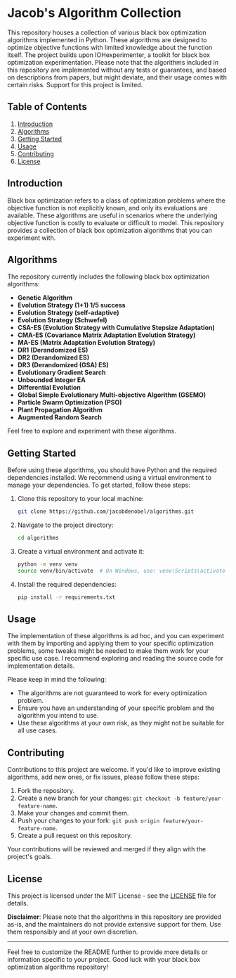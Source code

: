 # Jacob's Algorithm Collection

This repository houses a collection of various black box optimization algorithms implemented in Python. These algorithms are designed to optimize objective functions with limited knowledge about the function itself. The project builds upon IOHexperimenter, a toolkit for black box optimization experimentation. Please note that the algorithms included in this repository are implemented without any tests or guarantees, and based on descriptions from papers, but might deviate, and their usage comes with certain risks. Support for this project is limited.

## Table of Contents

1. [Introduction](#introduction)
2. [Algorithms](#algorithms)
3. [Getting Started](#getting-started)
4. [Usage](#usage)
5. [Contributing](#contributing)
6. [License](#license)

## Introduction

Black box optimization refers to a class of optimization problems where the objective function is not explicitly known, and only its evaluations are available. These algorithms are useful in scenarios where the underlying objective function is costly to evaluate or difficult to model. This repository provides a collection of black box optimization algorithms that you can experiment with.

## Algorithms

The repository currently includes the following black box optimization algorithms:

- **Genetic Algorithm**
- **Evolution Strategy (1+1) 1/5 success**
- **Evolution Strategy (self-adaptive)**
- **Evolution Strategy (Schwefel)**
- **CSA-ES (Evolution Strategy with Cumulative Stepsize Adaptation)**
- **CMA-ES (Covariance Matrix Adaptation Evolution Strategy)**
- **MA-ES (Matrix Adaptation Evolution Strategy)**
- **DR1 (Derandomized ES)**
- **DR2 (Derandomized ES)**
- **DR3 (Derandomized (GSA) ES)**
- **Evolutionary Gradient Search**
- **Unbounded Integer EA**
- **Differential Evolution**
- **Global Simple Evolutionary Multi-objective Algorithm (GSEMO)**
- **Particle Swarm Optimization (PSO)**
- **Plant Propagation Algorithm**
- **Augmented Random Search**

Feel free to explore and experiment with these algorithms.

## Getting Started

Before using these algorithms, you should have Python and the required dependencies installed. We recommend using a virtual environment to manage your dependencies. To get started, follow these steps:

1. Clone this repository to your local machine:

   ```bash
   git clone https://github.com/jacobdenobel/algorithms.git
   ```

2. Navigate to the project directory:

   ```bash
   cd algorithms
   ```

3. Create a virtual environment and activate it:

   ```bash
   python -m venv venv
   source venv/bin/activate  # On Windows, use: venv\Scripts\activate
   ```

4. Install the required dependencies:

   ```bash
   pip install -r requirements.txt
   ```

## Usage

The implementation of these algorithms is ad hoc, and you can experiment with them by importing and applying them to your specific optimization problems, some tweaks might be needed to make them work for your specific use case. I recommend exploring and reading the source code for implementation details.

Please keep in mind the following:

- The algorithms are not guaranteed to work for every optimization problem.
- Ensure you have an understanding of your specific problem and the algorithm you intend to use.
- Use these algorithms at your own risk, as they might not be suitable for all use cases.

## Contributing

Contributions to this project are welcome. If you'd like to improve existing algorithms, add new ones, or fix issues, please follow these steps:

1. Fork the repository.
2. Create a new branch for your changes: `git checkout -b feature/your-feature-name`.
3. Make your changes and commit them.
4. Push your changes to your fork: `git push origin feature/your-feature-name`.
5. Create a pull request on this repository.

Your contributions will be reviewed and merged if they align with the project's goals.

## License

This project is licensed under the MIT License - see the [LICENSE](LICENSE) file for details.

**Disclaimer**: Please note that the algorithms in this repository are provided as-is, and the maintainers do not provide extensive support for them. Use them responsibly and at your own discretion.

---

Feel free to customize the README further to provide more details or information specific to your project. Good luck with your black box optimization algorithms repository!
